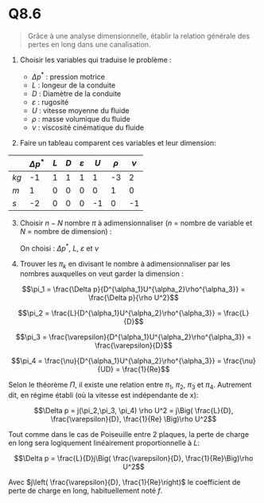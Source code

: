# Q8.6

> Grâce à une analyse dimensionnelle, établir la relation générale des pertes en long dans une canalisation.

1. Choisir les variables qui traduise le problème :

	- $\Delta p^*$ : pression motrice
	- $L$ : longeur de la conduite
	- $D$ : Diamètre de la conduite
	- $\varepsilon$ : rugosité
	- $U$ : vitesse moyenne du fluide
	- $\rho$ : masse volumique du fluide
	- $\nu$ : viscosité cinématique du fluide

2. Faire un tableau comparent ces variables et leur dimension:

|  | $\Delta p^*$ | $L$ | $D$ | $\varepsilon$ | $U$ | $\rho$ | $\nu$ |
|-|-|-|-|-|-|-|-
|$kg$|-1|1|1|1|1|-3|2
|$m$|1|0|0|0|0|1|0
|$s$|-2|0|0|0|-1|0|-1

3. Choisir $n-N$ nombre $\pi$ à adimensionnaliser ($n$ = nombre de variable et $N$ = nombre de dimension) :

	On choisi : $\Delta p^*$,  $L$,  $\varepsilon$ et  $\nu$

4. Trouver les $\pi_k$ en divisant le nombre à adimensionnaliser par les nombres auxquelles on veut garder la dimension :

$$\pi_1 = \frac{\Delta p}{D^{\alpha_1}U^{\alpha_2}\rho^{\alpha_3}} = \frac{\Delta p}{\rho U^2}$$

$$\pi_2 = \frac{L}{D^{\alpha_1}U^{\alpha_2}\rho^{\alpha_3}} = \frac{L}{D}$$

$$\pi_3 = \frac{\varepsilon}{D^{\alpha_1}U^{\alpha_2}\rho^{\alpha_3}} = \frac{\varepsilon}{D}$$

$$\pi_4 = \frac{\nu}{D^{\alpha_1}U^{\alpha_2}\rho^{\alpha_3}} = \frac{\nu}{UD} = \frac{1}{Re}$$

Selon le théorème $\Pi$, il existe une relation entre $\pi_1$, $\pi_2$, $\pi_3$ et $\pi_4$. Autrement dit, en régime établi (où la vitesse est indépendante de x):   
  
$$\Delta p = j(\pi_2,\pi_3, \pi_4) \rho U^2 = j\Big( \frac{L}{D}, \frac{\varepsilon}{D}, \frac{1}{Re} \Big)\rho U^2$$  
  
Tout comme dans le cas de Poiseuille entre 2 plaques, la perte de charge en long sera logiquement linéairement proportionnelle à $L$:   
  
$$\Delta p = \frac{L}{D}j\Big( \frac{\varepsilon}{D}, \frac{1}{Re}\Big)\rho U^2$$  
  
Avec $j\left( \frac{\varepsilon}{D}, \frac{1}{Re}\right)$ le coefficient de perte de charge en long, habituellement noté $f$.